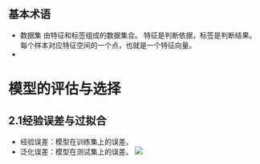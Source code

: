 ## 基本术语
- 数据集
由特征和标签组成的数据集合。
特征是判断依据，标签是判断结果。
每个样本对应特征空间的一个点，也就是一个特征向量。
- 
# 模型的评估与选择
## 2.1经验误差与过拟合
- 经验误差：模型在训练集上的误差。
- 泛化误差：模型在测试集上的误差。
![](task01_md_files/image_20230117152409.png?v=1&type=image&token=V1:5pYsFRz6AtDsmFvt3G_rsZjAtHhQSH3KYCo_YShRxL4)
